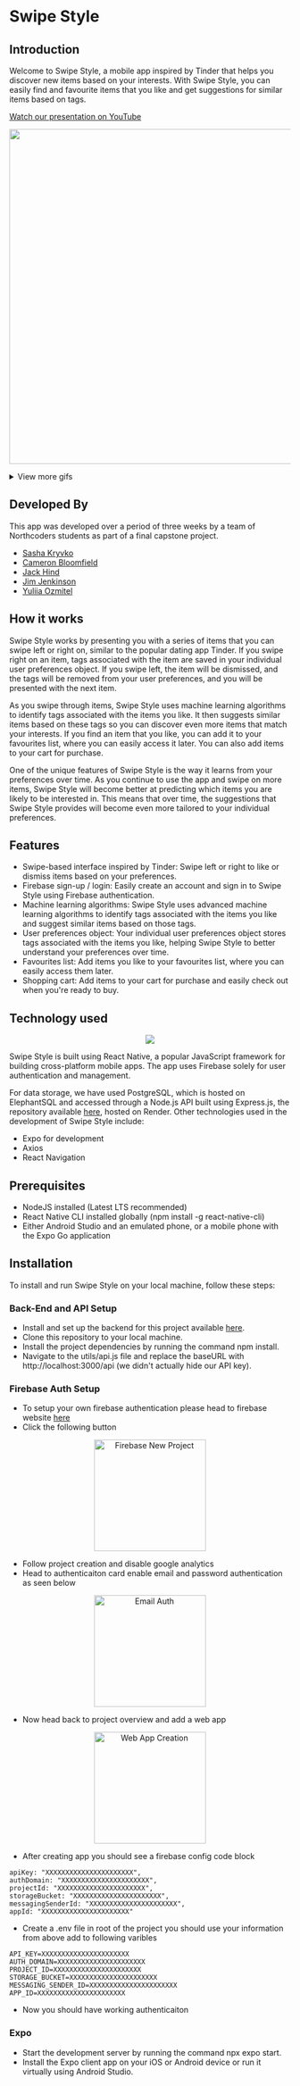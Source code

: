 # Swipe Style

## Introduction

Welcome to Swipe Style, a mobile app inspired by Tinder that helps you discover new items based on your interests. With Swipe Style, you can easily find and favourite items that you like and get suggestions for similar items based on tags.

[Watch our presentation on YouTube](https://www.youtube.com/watch?v=3_3Q-xbtpj0)

<p align="center">
  <img src="https://s9.gifyu.com/images/clothes-tinder.gif" height="600"/>
</p>

<details>
<summary>View more gifs</summary>

<div style="display:flex">
<img src="https://media1.tenor.com/images/6849de53d330897cae3c307309f51931/tenor.gif?itemid=27638598" alt="Sign Up Page">
<blockquote class="imgur-embed-pub" lang="en" data-id="LSOlL0d" data-context="false" ><a href="//imgur.com/LSOlL0d"></a></blockquote><script async src="//s.imgur.com/min/embed.js" charset="utf-8"></script>
<img src="https://media.tenor.com/images/617862c98cd1c2c9aba2ee9729eac4a4/tenor.gif" alt="Settings Page">
</div>

</details>


## Developed By

This app was developed over a period of three weeks by a team of Northcoders students as part of a final capstone project.

- [Sasha Kryvko](https://github.com/Aleksanrda)
- [Cameron Bloomfield](https://github.com/Cam-Bloom)
- [Jack Hind](https://github.com/JxckHind)
- [Jim Jenkinson](https://github.com/Superjim)
- [Yuliia Ozmitel](https://github.com/juliaozm)

## How it works

Swipe Style works by presenting you with a series of items that you can swipe left or right on, similar to the popular dating app Tinder. If you swipe right on an item, tags associated with the item are saved in your individual user preferences object. If you swipe left, the item will be dismissed, and the tags will be removed from your user preferences, and you will be presented with the next item.

As you swipe through items, Swipe Style uses machine learning algorithms to identify tags associated with the items you like. It then suggests similar items based on these tags so you can discover even more items that match your interests. If you find an item that you like, you can add it to your favourites list, where you can easily access it later. You can also add items to your cart for purchase.

One of the unique features of Swipe Style is the way it learns from your preferences over time. As you continue to use the app and swipe on more items, Swipe Style will become better at predicting which items you are likely to be interested in. This means that over time, the suggestions that Swipe Style provides will become even more tailored to your individual preferences.

## Features

- Swipe-based interface inspired by Tinder: Swipe left or right to like or dismiss items based on your preferences.
- Firebase sign-up / login: Easily create an account and sign in to Swipe Style using Firebase authentication.
- Machine learning algorithms: Swipe Style uses advanced machine learning algorithms to identify tags associated with the items you like and suggest similar items based on those tags.
- User preferences object: Your individual user preferences object stores tags associated with the items you like, helping Swipe Style to better understand your preferences over time.
- Favourites list: Add items you like to your favourites list, where you can easily access them later.
- Shopping cart: Add items to your cart for purchase and easily check out when you're ready to buy.

## Technology used

<p align="center">
  <a href="https://skillicons.dev">
    <img src="https://skillicons.dev/icons?i=js,react,nodejs,express,postgresql,firebase,git" />
  </a>
</p>

Swipe Style is built using React Native, a popular JavaScript framework for building cross-platform mobile apps. The app uses Firebase solely for user authentication and management.

For data storage, we have used PostgreSQL, which is hosted on ElephantSQL and accessed through a Node.js API built using Express.js, the repository available [here](https://github.com/Superjim/clothes-backend), hosted on Render. Other technologies used in the development of Swipe Style include:

- Expo for development
- Axios
- React Navigation

## Prerequisites

- NodeJS installed (Latest LTS recommended)
- React Native CLI installed globally (npm install -g react-native-cli)
- Either Android Studio and an emulated phone, or a mobile phone with the Expo Go application

## Installation

To install and run Swipe Style on your local machine, follow these steps:

### Back-End and API Setup

- Install and set up the backend for this project available [here](https://github.com/Superjim/clothes-backend).
- Clone this repository to your local machine.
- Install the project dependencies by running the command npm install.
- Navigate to the utils/api.js file and replace the baseURL with http://localhost:3000/api (we didn't actually hide our API key).

### Firebase Auth Setup

- To setup your own firebase authentication please head to firebase website [here](https://console.firebase.google.com/)
- Click the following button

<p align="center">
<img src="https://i.imgur.com/iDpvlE2.png" alt="Firebase New Project" height=200/>
</p>

- Follow project creation and disable google analytics
- Head to authenticaiton card enable email and password authentication as seen below

<p align="center">
<img src="https://i.imgur.com/v9wjjdX.png" alt="Email Auth" height=200/>
</p>

- Now head back to project overview and add a web app

<p align="center">
<img src="https://i.imgur.com/Ah1jAT8.png" alt="Web App Creation" height=200/>
</p>

- After creating app you should see a firebase config code block

```
apiKey: "XXXXXXXXXXXXXXXXXXXXXX",
authDomain: "XXXXXXXXXXXXXXXXXXXXXX",
projectId: "XXXXXXXXXXXXXXXXXXXXXX",
storageBucket: "XXXXXXXXXXXXXXXXXXXXXX",
messagingSenderId: "XXXXXXXXXXXXXXXXXXXXXX",
appId: "XXXXXXXXXXXXXXXXXXXXXX"
```

- Create a .env file in root of the project you should use your information from above add to following varibles

```
API_KEY=XXXXXXXXXXXXXXXXXXXXXX
AUTH_DOMAIN=XXXXXXXXXXXXXXXXXXXXXX
PROJECT_ID=XXXXXXXXXXXXXXXXXXXXXX
STORAGE_BUCKET=XXXXXXXXXXXXXXXXXXXXXX
MESSAGING_SENDER_ID=XXXXXXXXXXXXXXXXXXXXXX
APP_ID=XXXXXXXXXXXXXXXXXXXXXX
```

- Now you should have working authenticaiton

### Expo

- Start the development server by running the command npx expo start.
- Install the Expo client app on your iOS or Android device or run it virtually using Android Studio.
